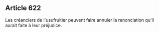 Article 622
----
Les créanciers de l'usufruitier peuvent faire annuler la renonciation qu'il
aurait faite à leur préjudice.
